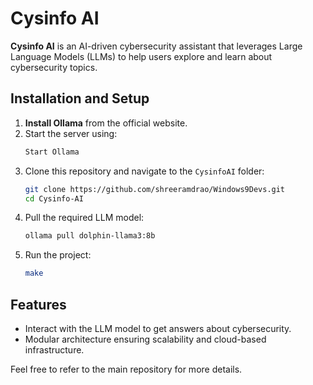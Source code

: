 
# Cysinfo AI

**Cysinfo AI** is an AI-driven cybersecurity assistant that leverages Large Language Models (LLMs) to help users explore and learn about cybersecurity topics.

## Installation and Setup

1. **Install Ollama** from the official website.
2. Start the server using:
   ```bash
   Start Ollama
   ```
3. Clone this repository and navigate to the `CysinfoAI` folder:
   ```bash
   git clone https://github.com/shreeramdrao/Windows9Devs.git
   cd Cysinfo-AI
   ```
4. Pull the required LLM model:
   ```bash
   ollama pull dolphin-llama3:8b
   ```
5. Run the project:
   ```bash
   make
   ```

## Features

- Interact with the LLM model to get answers about cybersecurity.
- Modular architecture ensuring scalability and cloud-based infrastructure.

Feel free to refer to the main repository for more details.

